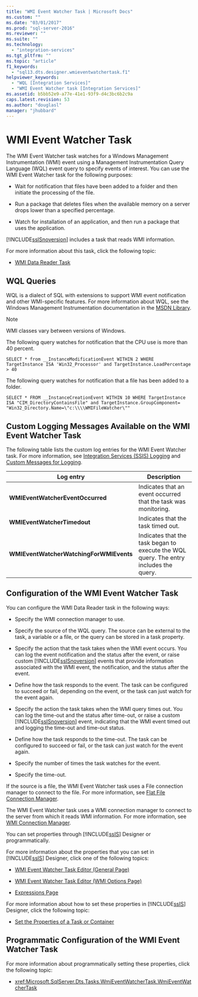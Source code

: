 ```yaml
---
title: "WMI Event Watcher Task | Microsoft Docs"
ms.custom: ""
ms.date: "03/01/2017"
ms.prod: "sql-server-2016"
ms.reviewer: ""
ms.suite: ""
ms.technology: 
  - "integration-services"
ms.tgt_pltfrm: ""
ms.topic: "article"
f1_keywords: 
  - "sql13.dts.designer.wmieventwatchertask.f1"
helpviewer_keywords: 
  - "WQL [Integration Services]"
  - "WMI Event Watcher task [Integration Services]"
ms.assetid: b5bb52e9-a77e-41e1-93f9-d4c3bc6b2c9a
caps.latest.revision: 53
ms.author: "douglasl"
manager: "jhubbard"
---
```

# WMI Event Watcher Task
  The WMI Event Watcher task watches for a Windows Management Instrumentation (WMI) event using a Management Instrumentation Query Language (WQL) event query to specify events of interest. You can use the WMI Event Watcher task for the following purposes:  
  
-   Wait for notification that files have been added to a folder and then initiate the processing of the file.  
  
-   Run a package that deletes files when the available memory on a server drops lower than a specified percentage.  
  
-   Watch for installation of an application, and then run a package that uses the application.  
  
 [!INCLUDE[ssISnoversion](../../advanced-analytics/r-services/includes/ssisnoversion-md.md)] includes a task that reads WMI information.  
  
 For more information about this task, click the following topic:  
  
-   [WMI Data Reader Task](../../integration-services/control-flow/wmi-data-reader-task.md)  
  
## WQL Queries  
 WQL is a dialect of SQL with extensions to support WMI event notification and other WMI-specific features. For more information about WQL, see the Windows Management Instrumentation documentation in the [MSDN Library](http://go.microsoft.com/fwlink/?linkid=62553).  
  
> [!NOTE]  
>  WMI classes vary between versions of Windows.  
  
 The following query watches for notification that the CPU use is more than 40 percent.  
  
```  
SELECT * from __InstanceModificationEvent WITHIN 2 WHERE TargetInstance ISA 'Win32_Processor' and TargetInstance.LoadPercentage > 40  
```  
  
 The following query watches for notification that a file has been added to a folder.  
  
```  
SELECT * FROM __InstanceCreationEvent WITHIN 10 WHERE TargetInstance ISA "CIM_DirectoryContainsFile" and TargetInstance.GroupComponent= "Win32_Directory.Name=\"c:\\\\WMIFileWatcher\""   
```  
  
## Custom Logging Messages Available on the WMI Event Watcher Task  
 The following table lists the custom log entries for the WMI Event Watcher task. For more information, see [Integration Services &#40;SSIS&#41; Logging](../../integration-services/performance/integration-services-ssis-logging.md) and [Custom Messages for Logging](../../integration-services/performance/custom-messages-for-logging.md).  
  
|Log entry|Description|  
|---------------|-----------------|  
|**WMIEventWatcherEventOccurred**|Indicates that an event occurred that the task was monitoring.|  
|**WMIEventWatcherTimedout**|Indicates that the task timed out.|  
|**WMIEventWatcherWatchingForWMIEvents**|Indicates that the task began to execute the WQL query. The entry includes the query.|  
  
## Configuration of the WMI Event Watcher Task  
 You can configure the WMI Data Reader task in the following ways:  
  
-   Specify the WMI connection manager to use.  
  
-   Specify the source of the WQL query. The source can be external to the task, a variable or a file, or the query can be stored in a task property.  
  
-   Specify the action that the task takes when the WMI event occurs. You can log the event notification and the status after the event, or raise custom [!INCLUDE[ssISnoversion](../../advanced-analytics/r-services/includes/ssisnoversion-md.md)] events that provide information associated with the WMI event, the notification, and the status after the event.  
  
-   Define how the task responds to the event. The task can be configured to succeed or fail, depending on the event, or the task can just watch for the event again.  
  
-   Specify the action the task takes when the WMI query times out. You can log the time-out and the status after time-out, or raise a custom [!INCLUDE[ssISnoversion](../../advanced-analytics/r-services/includes/ssisnoversion-md.md)] event, indicating that the WMI event timed out and logging the time-out and time-out status.  
  
-   Define how the task responds to the time-out. The task can be configured to succeed or fail, or the task can just watch for the event again.  
  
-   Specify the number of times the task watches for the event.  
  
-   Specify the time-out.  
  
 If the source is a file, the WMI Event Watcher task uses a File connection manager to connect to the file. For more information, see [Flat File Connection Manager](../../integration-services/connection-manager/flat-file-connection-manager.md).  
  
 The WMI Event Watcher task uses a WMI connection manager to connect to the server from which it reads WMI information. For more information, see [WMI Connection Manager](../../integration-services/connection-manager/wmi-connection-manager.md).  
  
 You can set properties through [!INCLUDE[ssIS](../../analysis-services/instances/includes/ssis-md.md)] Designer or programmatically.  
  
 For more information about the properties that you can set in [!INCLUDE[ssIS](../../analysis-services/instances/includes/ssis-md.md)] Designer, click one of the following topics:  
  
-   [WMI Event Watcher Task Editor &#40;General Page&#41;](../../integration-services/control-flow/wmi-event-watcher-task-editor-general-page.md)  
  
-   [WMI Event Watcher Task Editor &#40;WMI Options Page&#41;](../../integration-services/control-flow/wmi-event-watcher-task-editor-wmi-options-page.md)  
  
-   [Expressions Page](../../integration-services/expressions/expressions-page.md)  
  
 For more information about how to set these properties in [!INCLUDE[ssIS](../../analysis-services/instances/includes/ssis-md.md)] Designer, click the following topic:  
  
-   [Set the Properties of a Task or Container](http://msdn.microsoft.com/en-US/library/ms139733(SQL.130).aspx)  
  
## Programmatic Configuration of the WMI Event Watcher Task  
 For more information about programmatically setting these properties, click the following topic:  
  
-   <xref:Microsoft.SqlServer.Dts.Tasks.WmiEventWatcherTask.WmiEventWatcherTask>  
  
  